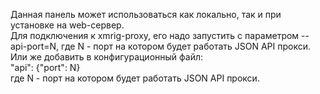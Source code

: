 Данная панель может использоваться как локально, так и при установке на web-сервер.
<br>
Для подключения к xmrig-proxy, его надо запустить с параметром --api-port=N, где N - порт на котором будет работать JSON API прокси.
<br>
Или же добавить в конфигурационный файл:
<br>
"api": {"port": N}
<br>
где N - порт на котором будет работать JSON API прокси.
